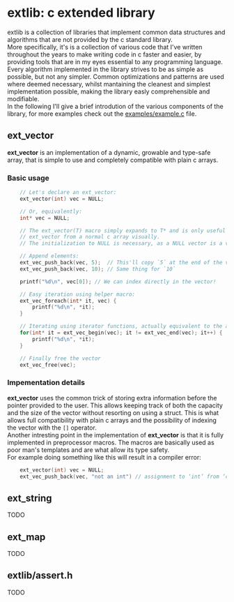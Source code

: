 # extlib: c extended library

extlib is a collection of libraries that implement common data structures and algorithms that are
not provided by the c standard library.  
More specifically, it's is a collection of various code that I've written throughout the years to 
make writing code in c faster and easier, by providing tools that are in my eyes essential to any
programming language.  
Every algorithm implemented in the library strives to be as simple as possible, but not any simpler.
Common optimizations and patterns are used where deemed necessary, whilst mantaining the cleanest
and simplest implementation possible, making the library easly comprehensible and modifiable.  
In the following I'll give a brief introdution of the various components of the library, for more
examples check out the [examples/example.c](https://github.com/bamless/extlib/blob/master/examples/example.c)
file.

## ext_vector

**ext_vector** is an implementation of a dynamic, growable and type-safe array, that is simple to
use and completely compatible with plain c arrays.

### Basic usage

```c
    // Let's declare an ext_vector:
    ext_vector(int) vec = NULL;

    // Or, equivalently:
    int* vec = NULL;

    // The ext_vector(T) macro simply expands to T* and is only useful to visually distinguish an
    // ext_vector from a normal c array visually.
    // The initialization to NULL is necessary, as a NULL vector is a valid vector, the empty one.

    // Append elements:
    ext_vec_push_back(vec, 5);  // This'll copy `5` at the end of the vector, resizing it if necessary
    ext_vec_push_back(vec, 10); // Same thing for `10`

    printf("%d\n", vec[0]); // We can index directly in the vector!

    // Easy iteration using helper macro:
    ext_vec_foreach(int* it, vec) {
        printf("%d\n", *it);
    }

    // Iterating using iterator functions, actually equivalent to the above:
    for(int* it = ext_vec_begin(vec); it != ext_vec_end(vec); it++) {
        printf("%d\n", *it);
    }

    // Finally free the vector
    ext_vec_free(vec);
```

### Impementation details

**ext_vector** uses the common trick of storing extra information before the pointer provided to the
user. This allows keeping track of both the capacity and the size of the vector without resorting
on using a struct. This is what allows full compatibility with plain c arrays and the possibility of
indexing the vector with the `[]` operator.  
Another intresting point in the implementation of **ext_vector** is that it is fully implemented in
preprocessor macros. The macros are basically used as poor man's templates and are what allow its 
type safety.  
For example doing something like this will result in a compiler error:
```c
    ext_vector(int) vec = NULL;
    ext_vec_push_back(vec, "not an int") // assignment to ‘int’ from ‘char *’ makes integer from pointer without a cast
```

## ext_string
TODO

## ext_map
TODO

## extlib/assert.h
TODO